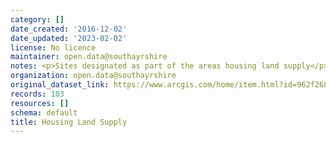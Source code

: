 ```yaml
---
category: []
date_created: '2016-12-02'
date_updated: '2023-02-02'
license: No licence
maintainer: open.data@southayrshire
notes: <p>Sites designated as part of the areas housing land supply</p>
organization: open.data@southayrshire
original_dataset_link: https://www.arcgis.com/home/item.html?id=962f268ed1be4be386e442fbaa6f0de4
records: 103
resources: []
schema: default
title: Housing Land Supply
---
```

